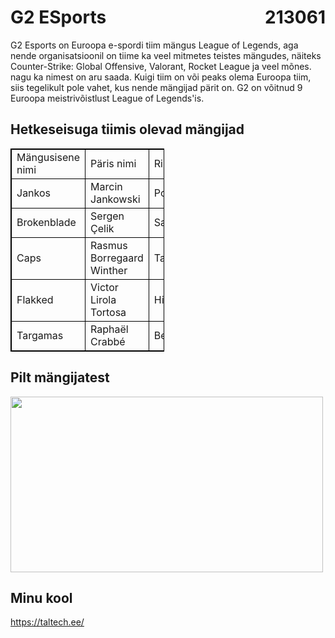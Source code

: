 <html>
<head>
</head>
<body>

<h1 style="text-align:left;">
    G2 ESports
    <span style="float:right;">
        213061
    </span>
</h1>
<p>G2 Esports on Euroopa e-spordi tiim mängus League of Legends, aga nende organisatsioonil on tiime ka veel mitmetes teistes mängudes, näiteks Counter-Strike: Global Offensive, Valorant, Rocket League ja veel mõnes. nagu ka nimest on aru saada. Kuigi tiim on või peaks olema Euroopa tiim, siis tegelikult pole vahet, kus nende mängijad pärit on. G2 on võitnud 9 Euroopa meistrivõistlust League of Legends'is.</p>
<style>
table, th, td {
  border:1px solid black;
}
</style>
<body>

<h2>Hetkeseisuga tiimis olevad mängijad</h2>

<table style="width:48.8%">
  <tr>
    <td>Mängusisene nimi</td>
    <td>Päris nimi</td>
    <td>Riik</td>
  </tr>
    <tr>
    <td>Jankos</td>
    <td>Marcin Jankowski</td>
    <td>Poola</td>
  </tr>
      <tr>
    <td>Brokenblade</td>
    <td>Sergen Çelik</td>
    <td>Saksamaa</td>
  </tr>
  <tr>
    <td>Caps</td>
    <td>Rasmus Borregaard Winther</td>
    <td>Taani</td>
  </tr>
    <tr>
    <td>Flakked</td>
    <td>Victor Lirola Tortosa</td>
    <td>Hispaania</td>
  </tr>
      <tr>
    <td>Targamas</td>
    <td>Raphaël Crabbé</td>
    <td>Belgia</td>
  </tr>
</table>
<h2> Pilt mängijatest</h2>
<img src="https://d1ki6hjeuoplax.cloudfront.net/images/_headerImage/7390634/G2-2022-Roster.webp"
width="500" height="281">
<h2>Minu kool</h2>
<a href="https://taltech.ee/">https://taltech.ee/</a>
</body>
